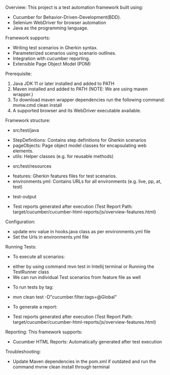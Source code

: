 Overview: This project is a test automation framework built using:
* Cucumber for Behavior-Driven-Development(BDD). 
* Selenium WebDriver for browser automation
* Java as the programming language.

Framework supports:
* Writing test scenarios in Gherkin syntax.
* Parameterized scenarios using scenario outlines. 
* Integration with cucumber reporting. 
* Extensible Page Object Model (POM)

Prerequisite:
1. Java JDK 11 or later installed and added to PATH
2. Maven installed and added to PATH (NOTE: We are using maven wrapper.) 
3. To download maven wrapper dependencies run the following command:  mvnw.cmd clean install
4. A supported browser and its WebDriver executable available. 

Framework structure:
* src/test/java 
- StepDefinitions: Contains step definitions for Gherkin scenarios
- pageObjects: Page object model classes for encapsulating web elements.
- utils: Helper classes (e.g. for reusable methods)

* src/test/resources
- features: Gherkin features files for test scenarios.
- environments.yml: Contains URLs for all environments (e.g. live, pp, at, test)

* test-output
- Test reports generated after execution (Test Report Path: target/cucumber/cucumber-html-reports/js/overview-features.html)

Configuration: 
- update env value in hooks.java class as per environments.yml file
- Set the Urls in environments.yml file

Running Tests:
* To execute all scenarios: 
- either by using command mvn test in Intellij terminal or Running the TestRunner class 
- We can run individual Test scenarios from feature file as well

* To run tests by tag:
- mvn clean test -D"cucumber.filter.tags=@Global"

* To generate a report: 
- Test reports generated after execution (Test Report Path: target/cucumber/cucumber-html-reports/js/overview-features.html)

Reporting: This framework supports:
- Cucumber HTML Reports: Automatically generated after test execution

Troubleshooting:
- Update Maven dependencies in the pom.xml if outdated and run the command mvnw clean install through terminal
